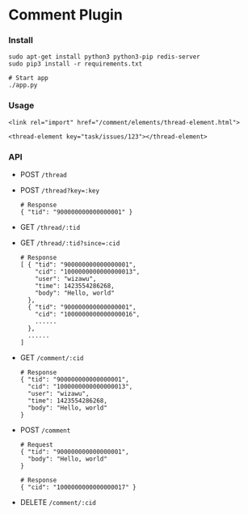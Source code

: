 Comment Plugin
==============

### Install

```
sudo apt-get install python3 python3-pip redis-server
sudo pip3 install -r requirements.txt

# Start app
./app.py
```

### Usage

```
<link rel="import" href="/comment/elements/thread-element.html">

<thread-element key="task/issues/123"></thread-element>
```

### API

* POST `/thread`
* POST `/thread?key=:key`
    ```
    # Response
    { "tid": "900000000000000001" }
    ```

* GET `/thread/:tid`
* GET `/thread/:tid?since=:cid`
    ```
    # Response
    [ { "tid": "900000000000000001",
        "cid": "1000000000000000013",
        "user": "wizawu",
        "time": 1423554286268,
        "body": "Hello, world"
      },
      { "tid": "900000000000000001",
        "cid": "1000000000000000016",
        ......
      },
      ......
    ]
    ```

* GET `/comment/:cid`
    ```
    # Response
    { "tid": "900000000000000001",
      "cid": "1000000000000000013",
      "user": "wizawu",
      "time": 1423554286268,
      "body": "Hello, world"
    }
    ```

* POST `/comment`
    ```
    # Request
    { "tid": "900000000000000001",
      "body": "Hello, world"
    }

    # Response
    { "cid": "1000000000000000017" }
    ```

* DELETE `/comment/:cid`
